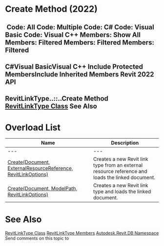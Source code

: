 # Create Method (2022)

﻿
 Code: All Code: Multiple Code: C# Code: Visual Basic Code: Visual C++  Members: Show All Members: Filtered Members: Filtered Members: Filtered   
---  
C#Visual BasicVisual C++
Include Protected MembersInclude Inherited Members
Revit 2022 API  
---  
RevitLinkType..::..Create Method   
[RevitLinkType Class](2204a5ab-6476-df41-116d-23dbe3cb5407.md "RevitLinkType Class") See Also  
---  
# Overload List
| Name | Description |
| --- | --- |
| --- | --- | --- |
| [Create(Document, ExternalResourceReference, RevitLinkOptions)](79f5c5cd-1f93-9a7b-e8dc-51ad3ddb4c6a.md "Create Method \(Document, ExternalResourceReference, RevitLinkOptions\)") | Creates a new Revit link type from an external resource reference and loads the linked document. |
| [Create(Document, ModelPath, RevitLinkOptions)](0dd0e8bd-5217-9a94-19bb-58dcb840e517.md "Create Method \(Document, ModelPath, RevitLinkOptions\)") | Creates a new Revit link type and loads the linked document. |

# See Also
[RevitLinkType Class](2204a5ab-6476-df41-116d-23dbe3cb5407.md "RevitLinkType Class")
[RevitLinkType Members](4f035f8a-1314-99c2-a05a-f6d5bea0037a.md "RevitLinkType Members")
[Autodesk.Revit.DB Namespace](87546ba7-461b-c646-cbb1-2cb8f5bff8b2.md "Autodesk.Revit.DB Namespace")
Send comments on this topic to 